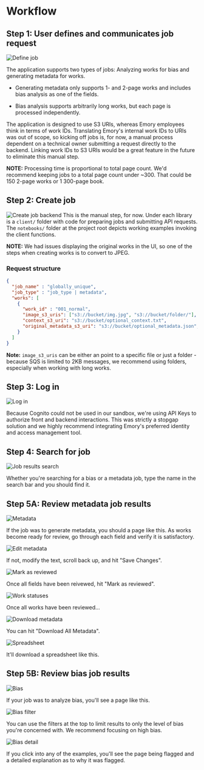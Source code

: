 # Workflow

## Step 1: User defines and communicates job request

![Define job](./images/define_job.png)

The application supports two types of jobs: Analyzing works for bias and generating metadata for works.

- Generating metadata only supports 1- and 2-page works and includes bias analysis as one of the fields.

- Bias analysis supports arbitrarily long works, but each page is processed independently.

The application is designed to use S3 URIs, whereas Emory employees think in terms of work IDs. Translating Emory's internal work IDs to URIs was out of scope, so kicking off jobs is, for now, a manual process dependent on a technical owner submitting a request directly to the backend. Linking work IDs to S3 URIs would be a great feature in the future to eliminate this manual step.

**NOTE:** Processing time is proportional to total page count. We'd recommend keeping jobs to a total page count under ~300. That could be 150 2-page works or 1 300-page book.


## Step 2: Create job

![Create job backend](./images/create_job_backend.png)
This is the manual step, for now. Under each library is a `client/` folder with code for preparing jobs and submitting API requests. The `notebooks/` folder at the project root depicts working examples invoking the client functions.

**NOTE:** We had issues displaying the original works in the UI, so one of the steps when creating works is to convert to JPEG.

### Request structure
```json
{
  "job_name" : "globally_unique",
  "job_type" : "job_type | metadata",
  "works": [
    {
      "work_id" : "001_normal",
      "image_s3_uris": ["s3://bucket/img.jpg", "s3://bucket/folder/"],
      "context_s3_uri": "s3://bucket/optional_context.txt",
      "original_metadata_s3_uri": "s3://bucket/optional_metadata.json",
    }
  ]
}
```
**Note:** `image_s3_uris` can be either an point to a specific file or just a folder - because SQS is limited to 2KB messages, we recommend using folders, especially when working with long works.

## Step 3: Log in

![Log in](./images/login.png)

Because Cognito could not be used in our sandbox, we're using API Keys to authorize front and backend interactions. This was strictly a stopgap solution and we highly recommend integrating Emory's preferred identity and access management tool.

## Step 4: Search for job

![Job results search](./images/job_results_search.png)

Whether you're searching for a bias or a metadata job, type the name in the search bar and you should find it.


## Step 5A: Review metadata job results

![Metadata](./images/metadata.png)

If the job was to generate metadata, you should a page like this. As works become ready for review, go through each field and verify it is satisfactory.

![Edit metadata](./images/edit.png)

If not, modify the text, scroll back up, and hit "Save Changes".

![Mark as reviewed](./images/review.png)

Once all fields have been reivewed, hit "Mark as reviewed".

![Work statuses](./images/work_statuses.png)

Once all works have been reviewed...

![Download metadata](./images/download_metadata.png)

You can hit "Download All Metadata".

![Spreadsheet](./images/spreadsheet.png)

It'll download a spreadsheet like this.

## Step 5B: Review bias job results

![Bias](./images/bias.png)

If your job was to analyze bias, you'll see a page like this. 

![Bias filter](./images/bias_filter.png)

You can use the filters at the top to limit results to only the level of bias you're concerned with. We recommend focusing on high bias.

![Bias detail](./images/bias_detail.png)

If you click into any of the examples, you'll see the page being flagged and a detailed explanation as to why it was flagged.
